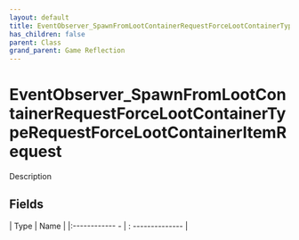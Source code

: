 ```yaml
---
layout: default
title: EventObserver_SpawnFromLootContainerRequestForceLootContainerTypeRequestForceLootContainerItemRequest
has_children: false
parent: Class
grand_parent: Game Reflection
---
```

# EventObserver_SpawnFromLootContainerRequestForceLootContainerTypeRequestForceLootContainerItemRequest
Description 

## Fields
| Type | Name |
|:------------ - | : -------------- |

